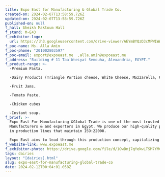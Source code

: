 ```yaml
---
title: Expo East for Manufacturing & Global Trade Co.
created-on: 2024-02-07T13:58:59.726Z
updated-on: 2024-02-07T13:58:59.726Z
published-on: null
f_hall: Sheikh Maktoum Hall
f_stand: M-E43
f_exhibitor-logo:
  url: https://lh3.googleusercontent.com/drive-viewer/AEYmBYQzD3cMFWIWWQBDg25bL0Y2GAsQd-puPeVKtzCvSb-NNt27piSWbd0j_DWJtYaodwiI0ZWQiUI6XUoC6VqEbazEFjor=s1600
f_poc-name: Ms. Alla Amin
f_poc-phone: "201002803597"
f_poc-email: export@expoeast.me  ,alla.amin@expoeast.me
f_address: "Building # 11 Taa`Wneiyat Semouha, Alexandria, EGYPT."
f_product-range: >-
  -Premium Pasta.

  -Dairy Products (Triangle Portion cheese, White Cheese, Mozzarella, Cheddar Blocks, Cheddar Sauce)

  -Fruit Jams. 

  -Tomato Paste.

  -Chicken cubes 

  -Instant soup.
f_brief: >-
  Expo East For Manufacturing &Global Trade is one of the most trusted
  Manufacturers & and exporters in Egypt. We produce our high-quality products
  in production lines that maintain ISO:22000. 

  Expo East aims to lead through this production concept, capitalizing on the breadth of business and management experience.
f_website-link: www.expoeast.me
f_exhibitor-photo: https://drive.google.com/file/d/1OwBnj7qYekwLTSM7YMCLoEAs-26ZWU9x/view?usp=drive_link
tags: dairies
layout: "[dairies].html"
slug: expo-east-for-manufacturing-global-trade-co
date: 2024-02-12T00:04:01.058Z
---
```

